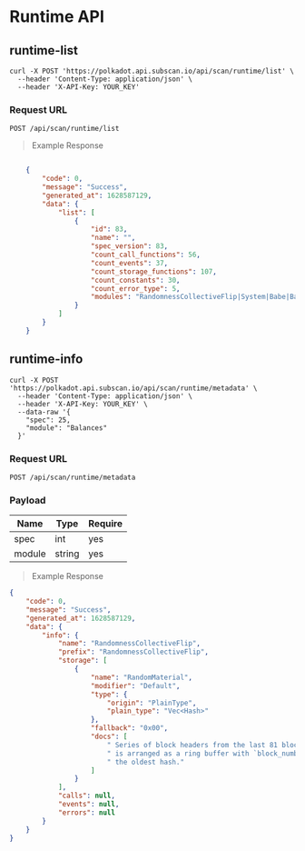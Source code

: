 # Runtime API

## runtime-list

```shell
curl -X POST 'https://polkadot.api.subscan.io/api/scan/runtime/list' \
  --header 'Content-Type: application/json' \
  --header 'X-API-Key: YOUR_KEY'
```

### Request URL

`POST /api/scan/runtime/list`

> Example Response

```json

    {
        "code": 0,
        "message": "Success",
        "generated_at": 1628587129,
        "data": {
            "list": [
                {
                    "id": 83,
                    "name": "",
                    "spec_version": 83,
                    "count_call_functions": 56,
                    "count_events": 37,
                    "count_storage_functions": 107,
                    "count_constants": 30,
                    "count_error_type": 5,
                    "modules": "RandomnessCollectiveFlip|System|Babe|Balances|Indices|Kton|Timestamp|Balances|Authorship|GrandpaFinality|ImOnline||Offences|Session|Staking|Contract|Sudo||EthRelay|EthBacking"
                }
            ]
        }
    }
```

## runtime-info

```shell
curl -X POST 'https://polkadot.api.subscan.io/api/scan/runtime/metadata' \
  --header 'Content-Type: application/json' \
  --header 'X-API-Key: YOUR_KEY' \
  --data-raw '{
    "spec": 25,
    "module": "Balances"
  }'
```

### Request URL

`POST /api/scan/runtime/metadata`

### Payload

| Name   | Type   | Require |
| ------ | ------ | ------- |
| spec   | int    | yes     |
| module | string | yes     |


> Example Response

```json
{
    "code": 0,
    "message": "Success",
    "generated_at": 1628587129,
    "data": {
        "info": {
            "name": "RandomnessCollectiveFlip",
            "prefix": "RandomnessCollectiveFlip",
            "storage": [
                {
                    "name": "RandomMaterial",
                    "modifier": "Default",
                    "type": {
                        "origin": "PlainType",
                        "plain_type": "Vec<Hash>"
                    },
                    "fallback": "0x00",
                    "docs": [
                        " Series of block headers from the last 81 blocks that acts as random seed material. This",
                        " is arranged as a ring buffer with `block_number % 81` being the index into the `Vec` of",
                        " the oldest hash."
                    ]
                }
            ],
            "calls": null,
            "events": null,
            "errors": null
        }
    }
}
```
